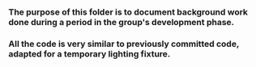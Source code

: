 ### The purpose of this folder is to document background work done during a period in the group's development phase.  

### All the code is very similar to previously committed code, adapted for a temporary lighting fixture.
